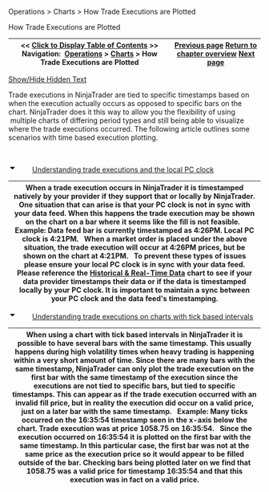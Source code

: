 ﻿


Operations \> Charts \> How Trade Executions are Plotted






















How Trade Executions are Plotted







| \<\< [Click to Display Table of Contents](how_trade_executions_are_plott.md) \>\> **Navigation:**     [Operations](operations-1.md) \> [Charts](charts-1.md) \> How Trade Executions are Plotted | [Previous page](how_bars_are_built-1.md) [Return to chapter overview](charts-1.md) [Next page](break_at_eod-1.md) |
| --- | --- |




[Show/Hide Hidden Text](javascript:HMToggleExpandAll(!HMAnyToggleOpen()) "Click to open/close expanding sections")









Trade executions in NinjaTrader are tied to specific timestamps based on when the execution actually occurs as opposed to specific bars on the chart. NinjaTrader does it this way to allow you the flexibility of using  multiple charts of differing period types and still being able to visualize where the trade executions occurred. The following article outlines some scenarios with time based execution plotting.


 


![tog_minus](tog_minus-1.gif)        [Understanding trade executions and the local PC clock](javascript:HMToggle('toggle','UnderstandingTradeExecutionsAndTheLocalPcClock','UnderstandingTradeExecutionsAndTheLocalPcClock_ICON'))




| When a trade execution occurs in NinjaTrader it is timestamped natively by your provider if they support that or locally by NinjaTrader. One situation that can arise is that your PC clock is not in sync with your data feed. When this happens the trade execution may be shown on the chart on a bar where it seems like the fill is not feasible.   Example: Data feed bar is currently timestamped as 4:26PM. Local PC clock is 4:21PM.   When a market order is placed under the above situation, the trade execution will occur at 4:26PM prices, but be shown on the chart at 4:21PM.   To prevent these types of issues please ensure your local PC clock is in sync with your data feed. Please reference the [Historical \& Real\-Time Data](data_by_provider-1.md) chart to see if your data provider timestamps their data or if the data is timestamped locally by your PC clock. It is important to maintain a sync between your PC clock and the data feed's timestamping. |
| --- |



![tog_minus](tog_minus-1.gif)        [Understanding trade executions on charts with tick based intervals](javascript:HMToggle('toggle','UnderstandingTradeExecutionsOnChartsWithTickBasedIntervals','UnderstandingTradeExecutionsOnChartsWithTickBasedIntervals_ICON'))




| When using a chart with tick based intervals in NinjaTrader it is possible to have several bars with the same timestamp. This usually happens during high volatility times when heavy trading is happening within a very short amount of time. Since there are many bars with the same timestamp, NinjaTrader can only plot the trade execution on the first bar with the same timestamp of the execution since the executions are not tied to specific bars, but tied to specific timestamps. This can appear as if the trade execution occurred with an invalid fill price, but in reality the execution did occur on a valid price, just on a later bar with the same timestamp.   Example: Many ticks occurred on the 16:35:54 timestamp seen in the x\-axis below the chart. Trade execution was at price 1058\.75 on 16:35:54\.   Since the execution occurred on 16:35:54 it is plotted on the first bar with the same timestamp. In this particular case, the first bar was not at the same price as the execution price so it would appear to be filled outside of the bar. Checking bars being plotted later on we find that 1058\.75 was a valid price for timestamp 16:35:54 and that this execution was in fact on a valid price. |
| --- |










